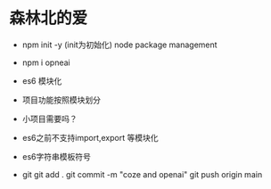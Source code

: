 # 森林北的爱
- npm init -y  (init为初始化)
  node package management 
- npm i opneai
- es6 模块化
 - 项目功能按照模块划分
 - 小项目需要吗？
 - es6之前不支持import,export 等模块化
 - es6字符串模板符号` `

 - git
   git add .
   git commit -m "coze and openai"
   git push origin main